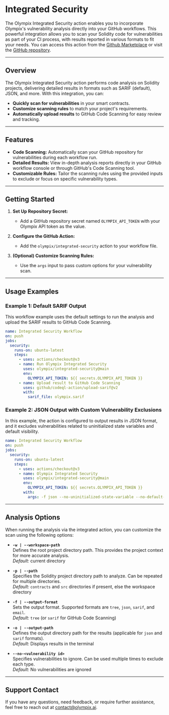 # Integrated Security

The Olympix Integrated Security action enables you to incorporate Olympix's vulnerability analysis directly into your GitHub workflows. This powerful integration allows you to scan your Solidity code for vulnerabilities as part of your CI process, with results reported in various formats to fit your needs.
You can access this action from the [Github Marketplace](https://github.com/marketplace/actions/olympix-integrated-security) or visit the [GitHub repository](https://github.com/olympix/integrated-security).

---

## Overview

The Olympix Integrated Security action performs code analysis on Solidity projects, delivering detailed results in formats such as SARIF (default), JSON, and more. With this integration, you can:

- **Quickly scan for vulnerabilities** in your smart contracts.
- **Customize scanning rules** to match your project's requirements.
- **Automatically upload results** to GitHub Code Scanning for easy review and tracking.

---

## Features

- **Code Scanning:** Automatically scan your GitHub repository for vulnerabilities during each workflow run.
- **Detailed Results:** View in-depth analysis reports directly in your GitHub workflow console or through GitHub's Code Scanning tool.
- **Customizable Rules:** Tailor the scanning rules using the provided inputs to exclude or focus on specific vulnerability types.

---

## Getting Started

1. **Set Up Repository Secret:**
      - Add a GitHub repository secret named `OLYMPIX_API_TOKEN` with your Olympix API token as the value.

2. **Configure the GitHub Action:**
      - Add the `olympix/integrated-security` action to your workflow file.

3. **(Optional) Customize Scanning Rules:**
      - Use the `args` input to pass custom options for your vulnerability scan.

---

## Usage Examples

### Example 1: Default SARIF Output

This workflow example uses the default settings to run the analysis and upload the SARIF results to GitHub Code Scanning.

```yaml
name: Integrated Security Workflow
on: push
jobs:
  security:
    runs-on: ubuntu-latest
    steps:
      - uses: actions/checkout@v3
      - name: Run Olympix Integrated Security
        uses: olympix/integrated-security@main
        env:
          OLYMPIX_API_TOKEN: ${{ secrets.OLYMPIX_API_TOKEN }}
      - name: Upload result to GitHub Code Scanning
        uses: github/codeql-action/upload-sarif@v2
        with:
          sarif_file: olympix.sarif
```

### Example 2: JSON Output with Custom Vulnerability Exclusions

In this example, the action is configured to output results in JSON format, and it excludes vulnerabilities related to uninitialized state variables and default visibility.

```yaml
name: Integrated Security Workflow
on: push
jobs:
  security:
    runs-on: ubuntu-latest
    steps:
      - uses: actions/checkout@v3
      - name: Olympix Integrated Security
        uses: olympix/integrated-security@main
        env:
          OLYMPIX_API_TOKEN: ${{ secrets.OLYMPIX_API_TOKEN }}
        with:
          args: -f json --no-uninitialized-state-variable --no-default-visibility
```


---

## Analysis Options

When running the analysis via the integrated action, you can customize the scan using the following options:

- **`-w | --workspace-path`**  
  Defines the root project directory path. This provides the project context for more accurate analysis.  
  *Default:* current directory

- **`-p | --path`**  
  Specifies the Solidity project directory path to analyze. Can be repeated for multiple directories.  
  *Default:* `contracts` and `src` directories if present, else the workspace directory

- **`-f | --output-format`**  
  Sets the output format. Supported formats are `tree`, `json`, `sarif`, and `email`.  
  *Default:* `tree` (or `sarif` for GitHub Code Scanning)

- **`-o | --output-path`**  
  Defines the output directory path for the results (applicable for `json` and `sarif` formats).  
  *Default:* Displays results in the terminal

- **`--no-<vulnerability id>`**  
  Specifies vulnerabilities to ignore. Can be used multiple times to exclude each type.  
  *Default:* No vulnerabilities are ignored

---

## Support Contact

If you have any questions, need feedback, or require further assistance, feel free to reach out at [contact@olympix.ai](mailto:contact@olympix.ai).
